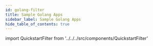 ```yaml
---
id: golang-filter
title: Sample Golang Apps
sidebar_label: Sample Golang Apps
hide_table_of_contents: true
---
```


import QuickstartFilter from '../../../src/components/QuickstartFilter'

<QuickstartFilter defaultLanguage="Go" />
